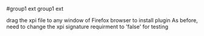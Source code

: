 #group1 ext
group1 ext

drag the xpi file to any window of Firefox browser to install plugin
As before, need to change the xpi signature requirment to 'false' for testing
